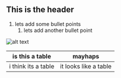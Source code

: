 ## This is the header

1. lets add some bullet points
   1. lets add another bullet point
  
![alt text](https://d1jyxxz9imt9yb.cloudfront.net/medialib/3600/image/s768x1300/AdobeStock_103556495_343184_reduced.jpg)

|is this a table|mayhaps|
|---|---|
|i think its a table|it looks like a table|
